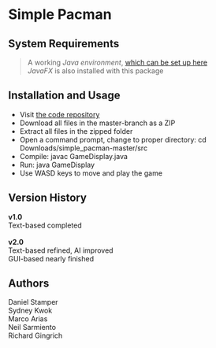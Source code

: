 # Simple Pacman

## System Requirements
>A working *Java environment*, [which can be set up here](https://www.oracle.com/technetwork/java/javase/downloads/index.html) <br/>
>*JavaFX* is also installed with this package

## Installation and Usage
+ Visit [the code repository](https://github.com/quickaccount/simple_pacman) <br/>
+ Download all files in the master-branch as a ZIP <br/>
+ Extract all files in the zipped folder <br/>
+ Open a command prompt, change to proper directory: cd Downloads/simple_pacman-master/src <br/>
+ Compile: javac GameDisplay.java <br/>
+ Run: java GameDisplay <br/>
+ Use WASD keys to move and play the game

## Version History
**v1.0** <br/> 
Text-based completed <br/><br/>
**v2.0** <br/>
Text-based refined, AI improved <br/>
GUI-based nearly finished

## Authors
Daniel Stamper <br/>
Sydney Kwok <br/>
Marco Arias <br/>
Neil Sarmiento <br/>
Richard Gingrich <br/>
